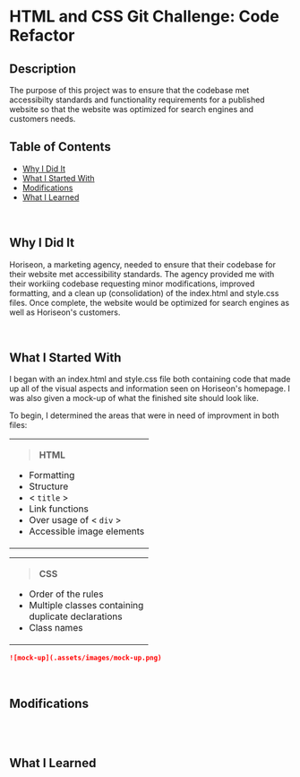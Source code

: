 # **HTML and CSS Git Challenge: Code Refactor**

## **Description**

The purpose of this project was to ensure that the codebase met accessibilty standards and functionality requirements for a published website so that the website was optimized for search engines and customers needs.

## **Table of Contents**

- [Why I Did It](#why-i-did-it)
- [What I Started With](#what-i-started-with)
- [Modifications](#modifications)
- [What I Learned](#what-i-learned)

<br/>

## **Why I Did It**
Horiseon, a marketing agency, needed to ensure that their codebase for their website met accessibility standards. The agency provided me with their workiing codebase requesting minor modifications, improved formatting, and a clean up (consolidation) of the index.html and style.css files. Once complete, the website would be optimized for search engines as well as Horiseon's customers.

<br/>

## **What I Started With**
I began with an index.html and style.css file both containing code that made up all of the visual aspects and information seen on Horiseon's homepage. I was also given a mock-up of what the finished site should look like. 

To begin, I determined the areas that were in need of improvment in both files:

<table><tr><td>

  > **HTML**
  + Formatting
  + Structure
  + < `title` >
  + Link functions
  + Over usage of < `div` >
  + Accessible image elements

</td></tr></table>

<table><tr><td>

  > **CSS**
  + Order of the rules
  + Multiple classes containing <br/> duplicate declarations
  + Class names

</td></tr></table>

```md
![mock-up](.assets/images/mock-up.png)
```
<br/>

## **Modifications**

<br/>
<br/>

## **What I Learned**
